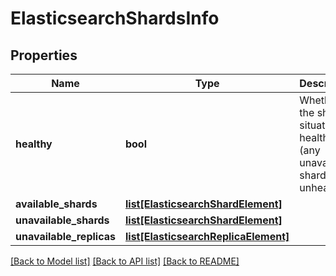 # ElasticsearchShardsInfo

## Properties
Name | Type | Description | Notes
------------ | ------------- | ------------- | -------------
**healthy** | **bool** | Whether the shard situation is healthy (any unavailable shards is unhealthy) | 
**available_shards** | [**list[ElasticsearchShardElement]**](ElasticsearchShardElement.md) |  | 
**unavailable_shards** | [**list[ElasticsearchShardElement]**](ElasticsearchShardElement.md) |  | 
**unavailable_replicas** | [**list[ElasticsearchReplicaElement]**](ElasticsearchReplicaElement.md) |  | 

[[Back to Model list]](../README.md#documentation-for-models) [[Back to API list]](../README.md#documentation-for-api-endpoints) [[Back to README]](../README.md)



